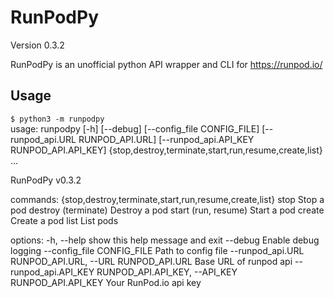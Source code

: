 # RunPodPy
Version 0.3.2

RunPodPy is an unofficial python API wrapper and CLI for https://runpod.io/

## Usage
`$ python3 -m runpodpy`  
usage: runpodpy [-h] [--debug] [--config_file CONFIG_FILE] [--runpod_api.URL RUNPOD_API.URL] [--runpod_api.API_KEY RUNPOD_API.API_KEY]
                {stop,destroy,terminate,start,run,resume,create,list} ...

RunPodPy v0.3.2

commands:
  {stop,destroy,terminate,start,run,resume,create,list}
    stop                Stop a pod
    destroy (terminate)
                        Destroy a pod
    start (run, resume)
                        Start a pod
    create              Create a pod
    list                List pods

options:
  -h, --help            show this help message and exit
  --debug               Enable debug logging
  --config_file CONFIG_FILE
                        Path to config file
  --runpod_api.URL RUNPOD_API.URL, --URL RUNPOD_API.URL
                        Base URL of runpod api
  --runpod_api.API_KEY RUNPOD_API.API_KEY, --API_KEY RUNPOD_API.API_KEY
                        Your RunPod.io api key